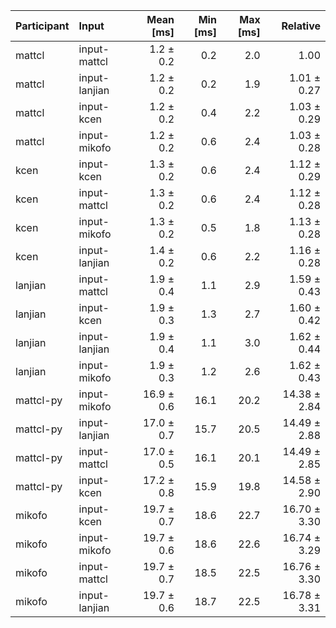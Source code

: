 | Participant | Input | Mean [ms] | Min [ms] | Max [ms] | Relative |
|:---|:---|---:|---:|---:|---:|
| mattcl | input-mattcl | 1.2 ± 0.2 | 0.2 | 2.0 | 1.00 |
| mattcl | input-lanjian | 1.2 ± 0.2 | 0.2 | 1.9 | 1.01 ± 0.27 |
| mattcl | input-kcen | 1.2 ± 0.2 | 0.4 | 2.2 | 1.03 ± 0.29 |
| mattcl | input-mikofo | 1.2 ± 0.2 | 0.6 | 2.4 | 1.03 ± 0.28 |
| kcen | input-kcen | 1.3 ± 0.2 | 0.6 | 2.4 | 1.12 ± 0.29 |
| kcen | input-mattcl | 1.3 ± 0.2 | 0.6 | 2.4 | 1.12 ± 0.28 |
| kcen | input-mikofo | 1.3 ± 0.2 | 0.5 | 1.8 | 1.13 ± 0.28 |
| kcen | input-lanjian | 1.4 ± 0.2 | 0.6 | 2.2 | 1.16 ± 0.28 |
| lanjian | input-mattcl | 1.9 ± 0.4 | 1.1 | 2.9 | 1.59 ± 0.43 |
| lanjian | input-kcen | 1.9 ± 0.3 | 1.3 | 2.7 | 1.60 ± 0.42 |
| lanjian | input-lanjian | 1.9 ± 0.4 | 1.1 | 3.0 | 1.62 ± 0.44 |
| lanjian | input-mikofo | 1.9 ± 0.3 | 1.2 | 2.6 | 1.62 ± 0.43 |
| mattcl-py | input-mikofo | 16.9 ± 0.6 | 16.1 | 20.2 | 14.38 ± 2.84 |
| mattcl-py | input-lanjian | 17.0 ± 0.7 | 15.7 | 20.5 | 14.49 ± 2.88 |
| mattcl-py | input-mattcl | 17.0 ± 0.5 | 16.1 | 20.1 | 14.49 ± 2.85 |
| mattcl-py | input-kcen | 17.2 ± 0.8 | 15.9 | 19.8 | 14.58 ± 2.90 |
| mikofo | input-kcen | 19.7 ± 0.7 | 18.6 | 22.7 | 16.70 ± 3.30 |
| mikofo | input-mikofo | 19.7 ± 0.6 | 18.6 | 22.6 | 16.74 ± 3.29 |
| mikofo | input-mattcl | 19.7 ± 0.7 | 18.5 | 22.5 | 16.76 ± 3.30 |
| mikofo | input-lanjian | 19.7 ± 0.6 | 18.7 | 22.5 | 16.78 ± 3.31 |
